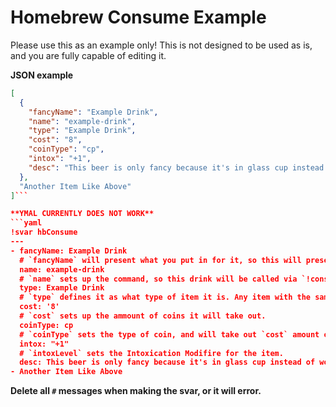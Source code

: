 # Homebrew Consume Example

Please use this as an example only! This is not designed to be used as is, and you are fully capable of editing it.

**JSON example**
```json
[
  {
    "fancyName": "Example Drink",
    "name": "example-drink",
    "type": "Example Drink",
    "cost": "8",
    "coinType": "cp",
    "intox": "+1",
    "desc": "This beer is only fancy because it's in glass cup instead of wooden cup."
  },
  "Another Item Like Above"
]```

**YMAL CURRENTLY DOES NOT WORK**
```yaml
!svar hbConsume 
---
- fancyName: Example Drink
  # `fancyName` will present what you put in for it, so this will present "Example Drink" as it's name. 
  name: example-drink
  # `name` sets up the command, so this drink will be called via `!consume hb example-drink`
  type: Example Drink
  # `type` defines it as what type of item it is. Any item with the same type will show up under the same header within the catalogue when presented. 
  cost: '8'
  # `cost` sets up the ammount of coins it will take out.
  coinType: cp
  # `coinType` sets the type of coin, and will take out `cost` amount of that type of coin. It must be in cp (Copper Pieces), sp (Silver Pieces), ep (Electurm Pieces), gp (Gold Pieces), or pp (Platnium Pieces) form
  intox: "+1"
  # `intoxLevel` sets the Intoxication Modifire for the item. 
  desc: This beer is only fancy because it's in glass cup instead of wooden cup.
- Another Item Like Above
```
**__Delete all `#` messages when making the svar, or it will error.__**
